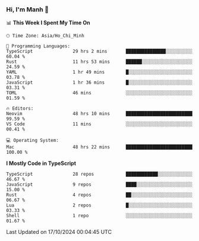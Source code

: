### Hi, I'm Manh 👋

<!--START_SECTION:waka-->
📊 **This Week I Spent My Time On** 

```text
🕑︎ Time Zone: Asia/Ho_Chi_Minh

💬 Programming Languages: 
TypeScript               29 hrs 2 mins       ███████████████░░░░░░░░░░   60.04 % 
Rust                     11 hrs 53 mins      ██████░░░░░░░░░░░░░░░░░░░   24.59 % 
YAML                     1 hr 49 mins        █░░░░░░░░░░░░░░░░░░░░░░░░   03.78 % 
JavaScript               1 hr 36 mins        █░░░░░░░░░░░░░░░░░░░░░░░░   03.31 % 
TOML                     46 mins             ░░░░░░░░░░░░░░░░░░░░░░░░░   01.59 % 

🔥 Editors: 
Neovim                   48 hrs 10 mins      █████████████████████████   99.59 % 
VS Code                  11 mins             ░░░░░░░░░░░░░░░░░░░░░░░░░   00.41 % 

💻 Operating System: 
Mac                      48 hrs 22 mins      █████████████████████████   100.00 % 
```

**I Mostly Code in TypeScript** 

```text
TypeScript               28 repos            ████████████░░░░░░░░░░░░░   46.67 % 
JavaScript               9 repos             ████░░░░░░░░░░░░░░░░░░░░░   15.00 % 
Rust                     4 repos             ██░░░░░░░░░░░░░░░░░░░░░░░   06.67 % 
Lua                      2 repos             █░░░░░░░░░░░░░░░░░░░░░░░░   03.33 % 
Shell                    1 repo              ░░░░░░░░░░░░░░░░░░░░░░░░░   01.67 % 
```




 Last Updated on 17/10/2024 00:04:45 UTC
<!--END_SECTION:waka-->
